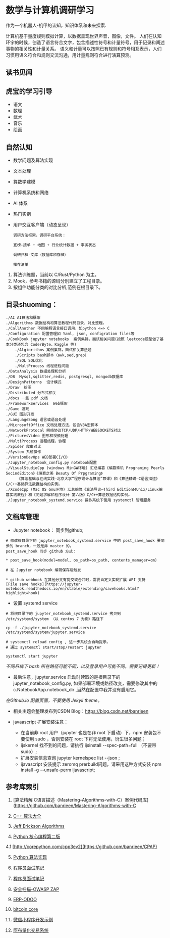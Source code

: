 # 数学与计算机调研学习

作为一个机器人-机甲的认知，知识体系和未来探索.

计算机基于量度规则模拟计算，以数据呈现世界声音，图像，文件。
人们在认知环宇的时候，创造了语言符合文字，包含描述性符号和计量符号，用于记录和阐述事物的相关性和计量关系。
语义和计量可以按照已有规则和符号相互表示，人们习惯用语义符合和规则交流沟通，用计量规则符合进行演算预测。

## 读书见闻


## 虎宝的学习引导

* 语文
* 数理
* 武术
* 音乐
* 绘画

## 自然认知

* 数学问题及算法实现
* 文本处理
* 算数学建模
* 计算机系统和网络
* AI 体系
* 热门实例
* 用户交互客户端（动态呈现）

  ``` 
  调研方法框架，调研平台系统：

  宣榜-接单 + 地图 + 行业统计数据 + 事务状态

  调研归档-文库（数据库和存储）

  推荐清单
  ```

1. 算法训练题，当前以 C/Rust/Python 为主。
2. Mook，参考书籍的源码分别建立了工程目录。
3. 按组件功能分类的对比分析,范例在根目录下。


## 目录shuoming：

    ./AI AI算法和框架
    ./Algorithms 数据结构和算法教程代码目录，对比整理。
    ./CallAnother 不同编程语言接口调用，如python <=> C
    ./Configuration 配置管理如 Yaml, json, configration files等
    ./CookBook jupyter notebooks  案例集锦，面试相关问题(按照 leetcode题型做了基本分类还包含 CoderByte，Kaggle 等)
        ./Algiorithms 案例集锦，面试相关算法题
        ./Scripts bash脚本（awk,sed,grep）
        ./SQL SQL优化
        ./MultProcess 线程进程问题
    ./DataAnalysis 数据处理和分析
    ./DB  Mysql,sqlitter,redis, postgresql, mongodb数据库
    ./DesignPatterns  设计模式
    ./Draw  绘图
    ./Distributed 分布式相关
    ./docs 一些 pdf 文档
    ./FrameworkServices  Web框架
    ./Game 游戏
    ./GUI 图形开发
    ./LanguageSong 语言或语音处理
    ./MicrosoftOffice 文档处理方法，包含VBA宏脚本
    ./NetworkProtocal 网络协议TCP/UDP/HTTP/WEBSOCKETS对比
    ./PicturesVideo 图形和视频处理
    ./MultiProcess 进程线程，协程
    ./Spider 爬虫对比
    ./System 系统操作
    ./VersionDevOps WEB部署CI/CD
    ./Jupyter_notebook_config.py notebook配置
    ./VisualStudioCpp (windows MinGW环境) 汇总编篡《编篡珠玑 Programing Pearls SecindEditon》《编篡之美 Beauty Of Prpgraming》
         《算法基础与在线实践—北京大学“程序设计与算法”慕课》和《算法精讲—C语言描述》C/C++基础算法数据结构的实例。
    ./XcodeCpp (Mac OS Gnu环境) 汇总编篡《算法导论—Third Edition》《Unix/Linux编篡实践教程》和《问题求解和程序设计—第六版》C/C++算法数据结构实例。
    ./Jupyter_notebook_systemd.service 操作系统下使用 systemctl 管理服务  

文档库管理
----------------------------------------------------        
* Jupyter notebook： 同步到github; 

```
# 修改根目录下的 jupyter_notebook_systemd.service 中的 post_save_hook 要同步的 branch，一般是非 master 的。
post_save_hook 同步 github 方式：

* post_save_hook(model=model, os_path=os_path, contents_manager=cm)

# 在 Jupyter notebook 编辑保存后触发

* github webhook 在其他分支有提交或合并时，需要自定义实现扩展 API 支持 
[File save hooks](https://jupyter-notebook.readthedocs.io/en/stable/extending/savehooks.html?highlight=hook)

```

* 设置 systemd service

```
# 将根目录下的 jupyter_notebook_systemd.service 拷贝到 /etc/systemd/system （以 centos 7 为例）路径下

cp -f ./jupyter_notebook_systemd.service /etc/systemd/system/jupyter.service

# systemctl reload config , 这一步系统会自动提示。
# 通过 systemctl start/stop/restart jupyter 

systemctl start jupyter 

```
  *不同系统下 bash 所在路径可能不同，以及登录用户可能不同，需要记得更新！*

* 最后注意，jupyter.service 启动时读取的是根目录下的 jupyter_notebook_config.py, 如果部署环境或路径改变，需要修改其中的 c.NotebookApp.notebook_dir ,当然在配置中我并没有启用它。

*在Github.io 配置页面，不要使用 Jekyll theme。*

* 相关主题会整理发布到CSDN Blog：https://blog.csdn.net/banrieen

* javaascript 扩展安装注意：
    + 在当前非 root 用户（jupyter 也是在非 root 下启动）下，npm 安装包不要使用 sudo ，否则安装在 root 下将无法使用，衍生很多问题；
    + ijskernel 找不到的问题，请执行 ijsinstall  --spec-path=full （不要带 sudo）;
    + 扩展安装信息查询  jupyter kernelspec list --json ;
    + ijavascript 安装提示 zeromq prerbuild问题，请采用这种方式安装 npm install -g  --unsafe-perm ijavascript;
    

参考库索引
---------------------------------------------------- 

1. [算法精解 C语言描述（Mastering-Algorithms-with-C）案例代码库](https://github.com/banrieen/Mastering-Algorithms-with-C

2. [C++ 算法大全](https://github.com/banrieen/The-Algorithms-With-C-Plus-Plus)

3. [Jeff Erickson Algorithms ](https://github.com/jeffgerickson/algorithms)

4. [Python 核心编程第二版](https://github.com/banrieen/Core-Python-Programming-2nd-Edition-Examples-and-Source-Code)

  4.1 [http://corepython.com/cpp3ev2](https://github.com/banrieen/CPAP)

5. [Python 算法实现](https://github.com/TheAlgorithms/Python)

6. [程序员面试笔记](https://github.com/yangshun/tech-interview-handbook)

7. [程序员面试笔记](https://github.com/jwasham/coding-interview-university)

8. [安全扫描-OWASP ZAP](https://github.com/zaproxy/zaproxy)

9. [ERP-ODOO](https://github.com/odoo/odoo)

10. [bitcoin core](https://github.com/banrieen/bitcoin)

11. [微信小程序开发示例](https://github.com/wechat-miniprogram/miniprogram-demo)

12. [阿布量化交易系统](https://github.com/bbfamily/abu)

